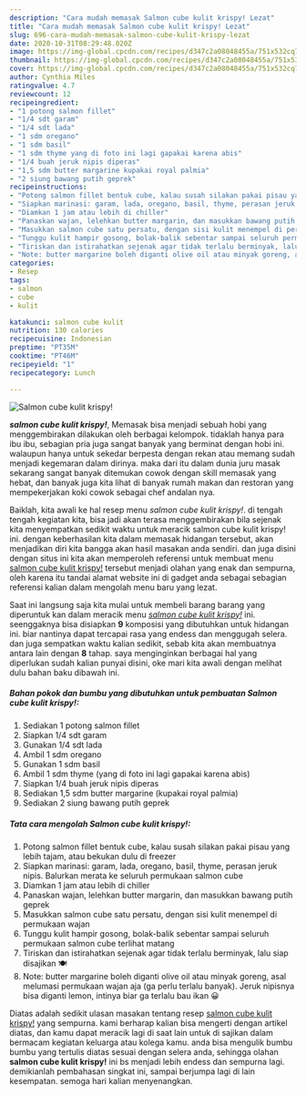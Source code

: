 ```yaml
---
description: "Cara mudah memasak Salmon cube kulit krispy! Lezat"
title: "Cara mudah memasak Salmon cube kulit krispy! Lezat"
slug: 696-cara-mudah-memasak-salmon-cube-kulit-krispy-lezat
date: 2020-10-31T08:29:48.020Z
image: https://img-global.cpcdn.com/recipes/d347c2a08048455a/751x532cq70/salmon-cube-kulit-krispy-foto-resep-utama.jpg
thumbnail: https://img-global.cpcdn.com/recipes/d347c2a08048455a/751x532cq70/salmon-cube-kulit-krispy-foto-resep-utama.jpg
cover: https://img-global.cpcdn.com/recipes/d347c2a08048455a/751x532cq70/salmon-cube-kulit-krispy-foto-resep-utama.jpg
author: Cynthia Miles
ratingvalue: 4.7
reviewcount: 12
recipeingredient:
- "1 potong salmon fillet"
- "1/4 sdt garam"
- "1/4 sdt lada"
- "1 sdm oregano"
- "1 sdm basil"
- "1 sdm thyme yang di foto ini lagi gapakai karena abis"
- "1/4 buah jeruk nipis diperas"
- "1,5 sdm butter margarine kupakai royal palmia"
- "2 siung bawang putih geprek"
recipeinstructions:
- "Potong salmon fillet bentuk cube, kalau susah silakan pakai pisau yang lebih tajam, atau bekukan dulu di freezer"
- "Siapkan marinasi: garam, lada, oregano, basil, thyme, perasan jeruk nipis. Balurkan merata ke seluruh permukaan salmon cube"
- "Diamkan 1 jam atau lebih di chiller"
- "Panaskan wajan, lelehkan butter margarin, dan masukkan bawang putih geprek"
- "Masukkan salmon cube satu persatu, dengan sisi kulit menempel di permukaan wajan"
- "Tunggu kulit hampir gosong, bolak-balik sebentar sampai seluruh permukaan salmon cube terlihat matang"
- "Tiriskan dan istirahatkan sejenak agar tidak terlalu berminyak, lalu siap disajikan 🍽"
- "Note: butter margarine boleh diganti olive oil atau minyak goreng, asal melumasi permukaan wajan aja (ga perlu terlalu banyak). Jeruk nipisnya bisa diganti lemon, intinya biar ga terlalu bau ikan 😀"
categories:
- Resep
tags:
- salmon
- cube
- kulit

katakunci: salmon cube kulit 
nutrition: 130 calories
recipecuisine: Indonesian
preptime: "PT35M"
cooktime: "PT46M"
recipeyield: "1"
recipecategory: Lunch

---
```



![Salmon cube kulit krispy!](https://img-global.cpcdn.com/recipes/d347c2a08048455a/751x532cq70/salmon-cube-kulit-krispy-foto-resep-utama.jpg)

<b><i>salmon cube kulit krispy!</i></b>, Memasak bisa menjadi sebuah hobi yang menggembirakan dilakukan oleh berbagai kelompok. tidaklah hanya para ibu ibu, sebagian pria juga sangat banyak yang berminat dengan hobi ini. walaupun hanya untuk sekedar berpesta dengan rekan atau memang sudah menjadi kegemaran dalam dirinya. maka dari itu dalam dunia juru masak sekarang sangat banyak ditemukan cowok dengan skill memasak yang hebat, dan banyak juga kita lihat di banyak rumah makan dan restoran yang mempekerjakan koki cowok sebagai chef andalan nya.

Baiklah, kita awali ke hal resep menu <i>salmon cube kulit krispy!</i>. di tengah tengah kegiatan kita, bisa jadi akan terasa menggembirakan bila sejenak kita menyempatkan sedikit waktu untuk meracik salmon cube kulit krispy! ini. dengan keberhasilan kita dalam memasak hidangan tersebut, akan menjadikan diri kita bangga akan hasil masakan anda sendiri. dan juga disini dengan situs ini kita akan memperoleh referensi untuk membuat menu <u>salmon cube kulit krispy!</u> tersebut menjadi olahan yang enak dan sempurna, oleh karena itu tandai alamat website ini di gadget anda sebagai sebagian referensi kalian dalam mengolah menu baru yang lezat.




Saat ini langsung saja kita mulai untuk membeli barang barang yang diperuntuk kan dalam meracik menu <u><i>salmon cube kulit krispy!</i></u> ini. seenggaknya bisa disiapkan <b>9</b> komposisi yang dibutuhkan untuk hidangan ini. biar nantinya dapat tercapai rasa yang endess dan menggugah selera. dan juga sempatkan waktu kalian sedikit, sebab kita akan membuatnya antara lain dengan <b>8</b> tahap. saya menginginkan berbagai hal yang diperlukan sudah kalian punyai disini, oke mari kita awali dengan melihat dulu bahan baku dibawah ini.

<!--inarticleads1-->

##### Bahan pokok dan bumbu yang dibutuhkan untuk pembuatan Salmon cube kulit krispy!:

1. Sediakan 1 potong salmon fillet
1. Siapkan 1/4 sdt garam
1. Gunakan 1/4 sdt lada
1. Ambil 1 sdm oregano
1. Gunakan 1 sdm basil
1. Ambil 1 sdm thyme (yang di foto ini lagi gapakai karena abis)
1. Siapkan 1/4 buah jeruk nipis diperas
1. Sediakan 1,5 sdm butter margarine (kupakai royal palmia)
1. Sediakan 2 siung bawang putih geprek




<!--inarticleads2-->

##### Tata cara mengolah Salmon cube kulit krispy!:

1. Potong salmon fillet bentuk cube, kalau susah silakan pakai pisau yang lebih tajam, atau bekukan dulu di freezer
1. Siapkan marinasi: garam, lada, oregano, basil, thyme, perasan jeruk nipis. Balurkan merata ke seluruh permukaan salmon cube
1. Diamkan 1 jam atau lebih di chiller
1. Panaskan wajan, lelehkan butter margarin, dan masukkan bawang putih geprek
1. Masukkan salmon cube satu persatu, dengan sisi kulit menempel di permukaan wajan
1. Tunggu kulit hampir gosong, bolak-balik sebentar sampai seluruh permukaan salmon cube terlihat matang
1. Tiriskan dan istirahatkan sejenak agar tidak terlalu berminyak, lalu siap disajikan 🍽
1. Note: butter margarine boleh diganti olive oil atau minyak goreng, asal melumasi permukaan wajan aja (ga perlu terlalu banyak). Jeruk nipisnya bisa diganti lemon, intinya biar ga terlalu bau ikan 😀




Diatas adalah sedikit ulasan masakan tentang resep <u>salmon cube kulit krispy!</u> yang sempurna. kami berharap kalian bisa mengerti dengan artikel diatas, dan kamu dapat meracik lagi di saat lain untuk di sajikan dalam bermacam kegiatan keluarga atau kolega kamu. anda bisa mengulik bumbu bumbu yang tertulis diatas sesuai dengan selera anda, sehingga olahan <b>salmon cube kulit krispy!</b> ini bs menjadi lebih endess dan sempurna lagi. demikianlah pembahasan singkat ini, sampai berjumpa lagi di lain kesempatan. semoga hari kalian menyenangkan.
